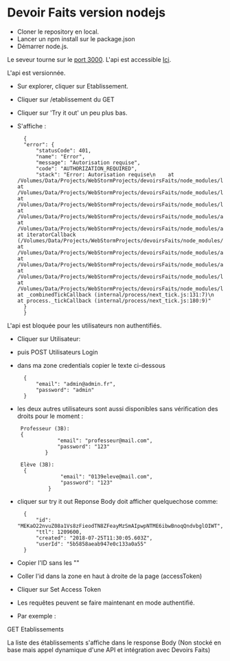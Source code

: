 # Devoir Faits version nodejs

* Cloner le repository en local.
* Lancer un npm install sur le package.json
* Démarrer node.js.

Le seveur tourne sur le [port 3000](http://localhost:3000).
L'api est accessible [Ici](http://localhost:3000/explorer).

L'api est versionnée.

* Sur explorer, cliquer sur Etablissement. 
* Cliquer sur /etablissement du GET
* Cliquer sur 'Try it out' un peu plus bas.
* S'affiche :

        {
        "error": {
            "statusCode": 401,
            "name": "Error",
            "message": "Autorisation requise",
            "code": "AUTHORIZATION_REQUIRED",
            "stack": "Error: Autorisation requise\n    at /Volumes/Data/Projects/WebStormProjects/devoirsFaits/node_modules/loopback/lib/application.js:430:21\n    at /Volumes/Data/Projects/WebStormProjects/devoirsFaits/node_modules/loopback/lib/model.js:358:7\n    at /Volumes/Data/Projects/WebStormProjects/devoirsFaits/node_modules/loopback/common/models/acl.js:529:16\n    at /Volumes/Data/Projects/WebStormProjects/devoirsFaits/node_modules/async/dist/async.js:3888:9\n    at /Volumes/Data/Projects/WebStormProjects/devoirsFaits/node_modules/async/dist/async.js:473:16\n    at iteratorCallback (/Volumes/Data/Projects/WebStormProjects/devoirsFaits/node_modules/async/dist/async.js:1064:13)\n    at /Volumes/Data/Projects/WebStormProjects/devoirsFaits/node_modules/async/dist/async.js:969:16\n    at /Volumes/Data/Projects/WebStormProjects/devoirsFaits/node_modules/async/dist/async.js:3885:13\n    at /Volumes/Data/Projects/WebStormProjects/devoirsFaits/node_modules/loopback/common/models/acl.js:511:17\n    at /Volumes/Data/Projects/WebStormProjects/devoirsFaits/node_modules/loopback/common/models/role.js:434:21\n    at _combinedTickCallback (internal/process/next_tick.js:131:7)\n    at process._tickCallback (internal/process/next_tick.js:180:9)"
        }
        }
        
L'api est bloquée pour les utilisateurs non authentifiés.


* Cliquer sur Utilisateur:
* puis POST Utilisateurs Login
* dans ma zone credentials copier le texte ci-dessous

        {
            "email": "admin@admin.fr",
            "password": "admin"
        }
 * les deux autres utilisateurs sont aussi disponibles sans vérification des droits pour le moment : 
        
        Professeur (3B):
        {
                    "email": "professeur@mail.com",
                    "password": "123"
                }
        
        Elève (3B):
         {
                     "email": "0139eleve@mail.com",
                     "password": "123"
                 }       
* cliquer sur try it out
Reponse Body doit afficher quelquechose comme: 

        {
            "id": "MEKaO22nvuZ08a1Vs8zFieodTN8ZFeayMzSmAIpwpNTME6ibwBnoqQndvbglOIWT",
            "ttl": 1209600,
            "created": "2018-07-25T11:30:05.603Z",
            "userId": "5b5858aeab947e0c133a0a55"
        }
* Copier l'ID sans les "" 
* Coller l'id dans la zone en haut à droite de la page (accessToken)
* Cliquer sur Set Access Token
* Les requêtes peuvent se faire maintenant en mode authentifié.
* Par exemple : 

GET Etablissements

La liste des établissements s'affiche dans le response Body (Non stocké en base mais appel dynamique d'une API et intégration avec Devoirs Faits)


            
    